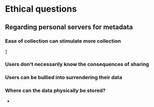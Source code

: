 Ethical questions
=================
Regarding personal servers for metadata
---------------------------------------

### Ease of collection can stimulate more collection
[1][1]
### Users don't necessarily know the consequences of sharing

### Users can be bullied into surrendering their data

### Where can the data physically be stored?

- [1]: http://example.com/  "Optional Title Here"
